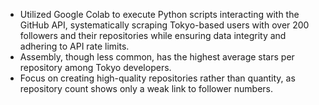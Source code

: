 - Utilized Google Colab to execute Python scripts interacting with the GitHub API, systematically scraping Tokyo-based users with over 200 followers and their repositories while ensuring data integrity and adhering to API rate limits.
- Assembly, though less common, has the highest average stars per repository among Tokyo developers.
- Focus on creating high-quality repositories rather than quantity, as repository count shows only a weak link to follower numbers.
